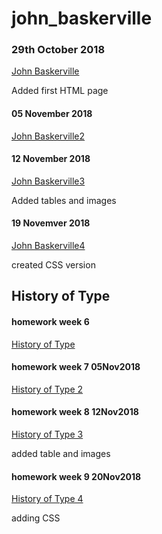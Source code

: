 # john_baskerville

### 29th October 2018

[John Baskerville](https://jasminwiniarski.github.io/john_baskerville/john_baskerville1.html)

Added first HTML page

#### 05 November 2018

[John Baskerville2](https://jasminwiniarski.github.io/john_baskerville/john_baskerville2.html)

#### 12 November 2018
[John Baskerville3](https://jasminwiniarski.github.io/john_baskerville/john_baskerville3.html)

Added tables and images

#### 19 Novemver 2018
[John Baskerville4](https://jasminwiniarski.github.io/john_baskerville/john_baskerville4.html)

created CSS version

## History of Type
#### homework week 6

[History of Type](https://jasminwiniarski.github.io/john_baskerville/historyoftype.html)

#### homework week 7 05Nov2018

[History of Type 2](https://jasminwiniarski.github.io/john_baskerville/historyoftype2.html)

#### homework week 8 12Nov2018
[History of Type 3](https://jasminwiniarski.github.io/john_baskerville/historyoftype3.html)

added table and images

#### homework week 9 20Nov2018
[History of Type 4](https://jasminwiniarski.github.io/john_baskerville/historyoftype4.html)

adding CSS